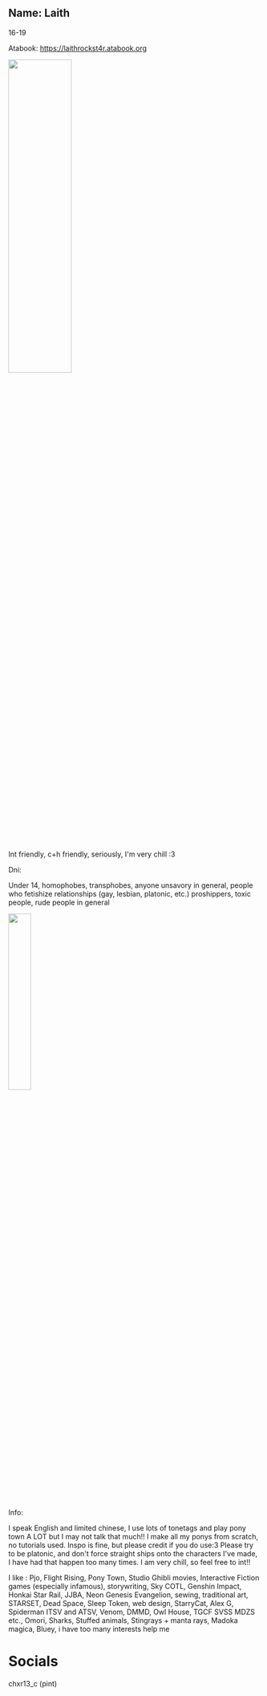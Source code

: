 ## Name: Laith
 16-19

Atabook: https://laithrockst4r.atabook.org

<img src="https://wallpapercave.com/wp/wp10915275.jpg" width=50% height=40%>

Int friendly, c+h friendly, seriously, I'm very chill :3

Dni: 

Under 14, homophobes, transphobes, anyone unsavory in general, people who fetishize relationships (gay, lesbian, platonic, etc.) proshippers, toxic people, rude people in general

<img src="https://i.pinimg.com/736x/ba/da/71/bada7157ab47b17e668d2d4c1e779f8f.jpg" width=30% height=30%>

Info:

I speak English and limited chinese, I use lots of tonetags and play pony town A LOT but I may not talk that much!! I make all my ponys from scratch, no tutorials used. Inspo is fine, but please credit if you do use:3 Please try to be platonic, and don't force straight ships onto the characters I've made, I have had that happen too many times. I am very chill, so feel free to int!!

I like : Pjo, Flight Rising, Pony Town, Studio Ghibli movies, Interactive Fiction games (especially infamous), storywriting, Sky COTL, Genshin Impact, Honkai Star Rail, JJBA, Neon Genesis Evangelion, sewing, traditional art, STARSET, Dead Space, Sleep Token, web design, StarryCat, Alex G, Spiderman ITSV and ATSV, Venom, DMMD, Owl House, TGCF SVSS MDZS etc., Omori, Sharks, Stuffed animals, Stingrays + manta rays, Madoka magica, Bluey, i have too many interests help me

# Socials
chxr13_c (pint)
